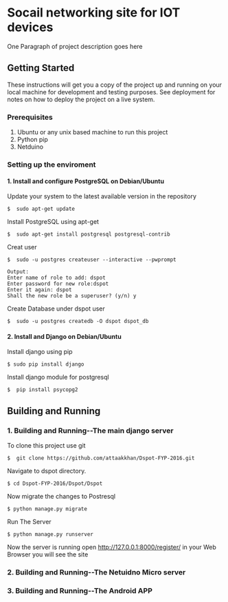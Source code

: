 # Socail networking site for IOT devices

One Paragraph of project description goes here

## Getting Started

These instructions will get you a copy of the project up and running on your local machine for development and testing purposes. See deployment for notes on how to deploy the project on a live system.

### Prerequisites

1. Ubuntu or any unix based  machine to run this project
2. Python pip
3. Netduino 



### Setting up the enviroment
#### 1. Install and configure PostgreSQL on Debian/Ubuntu

Update your system to the latest available version in the repository
```
$  sudo apt-get update
```
 Install PostgreSQL using apt-get
```
$  sudo apt-get install postgresql postgresql-contrib
```
Creat user
```
$  sudo -u postgres createuser --interactive --pwprompt
```
```
Output:
Enter name of role to add: dspot
Enter password for new role:dspot 
Enter it again: dspot
Shall the new role be a superuser? (y/n) y
```
Create Database under dspot user

```
$  sudo -u postgres createdb -O dspot dspot_db
```
#### 2. Install and Django on Debian/Ubuntu

Install django using pip
```
$ sudo pip install django
```
Install django module for postgresql
```
$  pip install psycopg2
```


## Building and Running
### 1. Building and Running--The main django server

To clone this project use git
```
$  git clone https://github.com/attaakkhan/Dspot-FYP-2016.git

```
Navigate to dspot directory.
```
$ cd Dspot-FYP-2016/Dspot/Dspot
```
Now migrate the changes to Postresql
```
$ python manage.py migrate
```
Run The Server
```
$ python manage.py runserver
```
Now the server is running open http://127.0.0.1:8000/register/ in your Web Browser you will see the site
### 2. Building and Running--The Netuidno Micro server 
### 3. Building and Running--The Android APP
